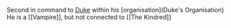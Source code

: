 Second in command to [Duke](Duke.md) within his [organisation](Duke's Organisation)
He is a [[Vampire]], but not connected to [[The Kindred]]


